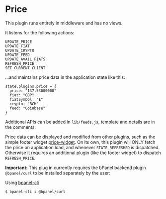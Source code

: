 # Price

This plugin runs entirely in middleware and has no views.

It listens for the following actions:

```
UPDATE_PRICE
UPDATE_FIAT
UPDATE_CRYPTO
UPDATE_FEED
UPDATE_AVAIL_FIATS
REFRESH_PRICE
SET_CURRENT_CLIENT
```

...and maintains price data in the application state like this:

```
state.plugins.price = {
  price: "137.53000000"
  fiat: "GBP"
  fiatSymbol: "£"
  crypto: "BCH"
  feed: "Coinbase"
}
```

Additional APIs can be added in `lib/feeds.js`, template and details are in the comments.

Price data can be displayed and modified from other plugins, such as the simple footer widget [price-widget](https://github.com/bpanel-org/price-widget). On its own, this plugin will ONLY fetch the price on application load, and whenever `STATE_REFRESHED` is dispatched. Otherwise it requires an additional plugin (like the footer widget) to dispatch `REFRESH_PRICE`.

**Important:** This plug in currently requires the bPanel backend plugin `@bpanel/curl` to be installed separately by the user:

Using [bpanel-cli](https://github.com/bpanel-org/bpanel-cli)

```bash
$ bpanel-cli i @bpanel/curl
```